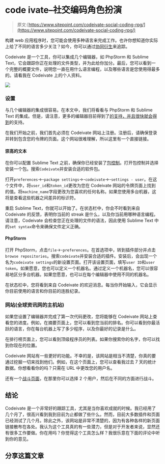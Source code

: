 # code ivate–社交编码角色扮演

> 原文:[https://www.sitepoint.com/codeivate-social-coding-rpg/](https://www.sitepoint.com/codeivate-social-coding-rpg/)

构建 web 应用程序时，您可能会使用多种语言来完成工作。也许你想知道你实际上给了不同的语言多少关注？如今，你可以通过[协同衍生](http://www.codeivate.com/)来追踪。

Codeivate 是一个工具，你可以集成几个编辑器，如 PhpStorm 和 Sublime Text，它会跟踪你正在处理的文件类型，并为此给你加分。最后，您可以看到一个完整的概要文件，说明您一直在用什么语言编程，以及哪些语言是您使用得最多的。请看我在 Codeivate 上的个人资料。

![](../Images/0190ce23fcf5e1fc4d30680dd0581c3c.png)

### 设置

与几个编辑器的集成很容易。在本文中，我们将看看与 PhpStorm 和 Sublime Text 的集成。但是，请注意，更多的编辑器目前得到了[的支持，并且很快就会得到](http://codeivate.userecho.com/forum/17921-general/)的支持。

在我们开始之前，我们首先必须在 Codeivate 网站上注册。注册后，请确保登录并转到包含您的令牌的页面。这个网站很难理解，所以这里有一个直接链接。

#### 崇高的文本

在你可以配置 Sublime Text 之前，确保你已经安装了[包控制](https://sublime.wbond.net/)。打开包控制并选择安装一个包。搜索`Codeivate`并安装合适的软件包。

打开`preferences`->-`package settings`->-`codeivate`->-`settings - user`。在这个文件中，将`user_id`和`token_id`更改为您在 Codeivate 网站的令牌页面上找到的值。将`machine_name`字段更改为您喜欢的任何名称。如果您使用多台机器，这将是查看这些机器之间差异的标识符。

重启 Sublime Text，你就可以开始了。在状态栏中，你会不时看到来自 Codeivate 的反馈，表明你当前的 streak 是什么，以及你当前用哪种语言编程。请注意，Codeivate 会检查您正在处理的文件的语法，因此使用 Sublime Text 中的`set syntax`命令来确保文件定义正确。

#### PhpStorm

打开 PhpStorm，点击`file`->-`preferences`。在首选项中，转到插件部分并点击`browse repositories`。搜索`codeivate`并安装合适的插件。安装后，会出现一个名为`codeivate settings`的新设置页面。打开该设置页面，填写`user ID`和`user token`。如果愿意，您也可以定义一个机器名。通过定义一个机器名，您可以很容易地区分多台机器。如果您愿意，也可以在每个编辑器中使用不同的机器名。

在状态栏中，您将看到来自 Codeivate 的欢迎消息。每当你开始输入，它会显示你目前使用的语言和你目前的连胜纪录。

### 网站(全球资讯网的主机站)

如果您设置了编辑器并完成了第一次代码更改，您将能够在 Codeivate 网站上查看您的进度。例如，在摘要页面上，您可以看到您当前的排名。你可以看到你最活跃的语言，你在每台机器上写了多少程序，以及你最好的记录是什么。

在排行榜页面上，您可以看到顶级程序员的列表。如果你搜索你的名字，你可以找到你现在的位置。

Codeivate 网站有一些更好的功能。不幸的是，该网站是相当不清楚，你真的要通过挖掘一切来找到他们。例如，在这个页面上，您可以查看我过去 7 天的统计数据。你想看看你的吗？只需在 URL 中更改您的用户名。

还有一个[战斗页面](http://battle.codeivate.com/)，在那里你可以选择 2 个用户，然后在不同的方面进行战斗。

## 结论

Codeivate 是一个非常好的跟踪工具，尤其是当你喜欢成就的时候。我已经用了几个月了，很高兴看到我到目前为止都做了些什么。然而，目前大多数插件和页面已经测试了几个月。除此之外，该网站是非常不清楚的，因为有各种各样的新页面链接散布在各处。我认为这个工具真的有一些潜力，但是对于开发者来说，显然还有很多工作要做。你在用吗？你觉得这个工具怎么样？我很乐意在下面的评论中听到你的意见。

## 分享这篇文章